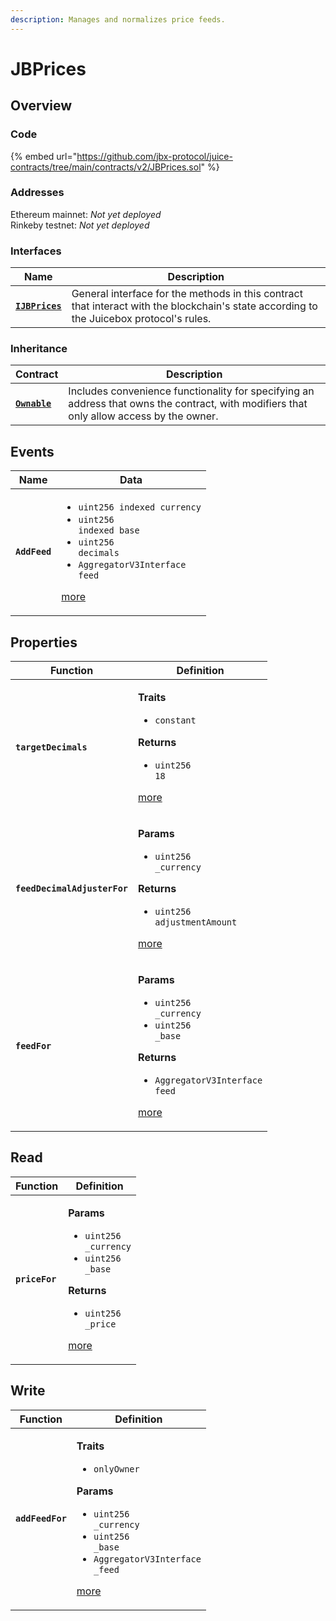 ```yaml
---
description: Manages and normalizes price feeds.
---
```


# JBPrices

## Overview

### Code

{% embed url="https://github.com/jbx-protocol/juice-contracts/tree/main/contracts/v2/JBPrices.sol" %}

### **Addresses**

Ethereum mainnet: _Not yet deployed_\
Rinkeby testnet: _Not yet deployed_

### **Interfaces**

| Name                                             | Description                                                                                                                              |
| ------------------------------------------------ | ---------------------------------------------------------------------------------------------------------------------------------------- |
| [**`IJBPrices`**](../../interfaces/ijbprices.md) | General interface for the methods in this contract that interact with the blockchain's state according to the Juicebox protocol's rules. |

### **Inheritance**

| Contract                                                                  | Description                                                                                                                              |
| ------------------------------------------------------------------------- | ---------------------------------------------------------------------------------------------------------------------------------------- |
| [**`Ownable`**](https://docs.openzeppelin.com/contracts/4.x/api/security) | Includes convenience functionality for specifying an address that owns the contract, with modifiers that only allow access by the owner. |

## Events

| Name          | Data                                                                                                                                                                                                                               |
| ------------- | ---------------------------------------------------------------------------------------------------------------------------------------------------------------------------------------------------------------------------------- |
| **`AddFeed`** | <ul><li><code>uint256 indexed currency</code></li><li><code>uint256 indexed base</code></li><li><code>uint256 decimals</code></li><li><code>AggregatorV3Interface feed</code></li></ul><p><a href="events/addfeed.md">more</a></p> |

## Properties

| Function                     | Definition                                                                                                                                                                                                                                               |
| ---------------------------- | -------------------------------------------------------------------------------------------------------------------------------------------------------------------------------------------------------------------------------------------------------- |
| **`targetDecimals`**         | <p><strong>Traits</strong></p><ul><li><code>constant</code></li></ul><p><strong>Returns</strong></p><ul><li><code>uint256 18</code></li></ul><p><a href="properties/targetdecimals.md">more</a></p>                                                      |
| **`feedDecimalAdjusterFor`** | <p><strong>Params</strong></p><ul><li><code>uint256 _currency</code></li></ul><p><strong>Returns</strong></p><ul><li><code>uint256 adjustmentAmount</code></li></ul><p><a href="properties/feeddecimaladjuster.md">more</a></p>                          |
| **`feedFor`**                | <p><strong>Params</strong></p><ul><li><code>uint256 _currency</code></li><li><code>uint256 _base</code></li></ul><p><strong>Returns</strong></p><ul><li><code>AggregatorV3Interface feed</code></li></ul><p><a href="properties/feedfor.md">more</a></p> |

## Read

| Function       | Definition                                                                                                                                                                                                                                    |
| -------------- | --------------------------------------------------------------------------------------------------------------------------------------------------------------------------------------------------------------------------------------------- |
| **`priceFor`** | <p><strong>Params</strong></p><ul><li><code>uint256 _currency</code></li><li><code>uint256 _base</code></li></ul><p><strong>Returns</strong></p><ul><li><code>uint256 _price</code></li></ul><p><a href="read/getethpricefor.md">more</a></p> |

## Write

| Function         | Definition                                                                                                                                                                                                                                                                         |
| ---------------- | ---------------------------------------------------------------------------------------------------------------------------------------------------------------------------------------------------------------------------------------------------------------------------------- |
| **`addFeedFor`** | <p><strong>Traits</strong></p><ul><li><code>onlyOwner</code></li></ul><p><strong>Params</strong></p><ul><li><code>uint256 _currency</code></li><li><code>uint256 _base</code></li><li><code>AggregatorV3Interface _feed</code></li></ul><p><a href="write/addfeed.md">more</a></p> |
